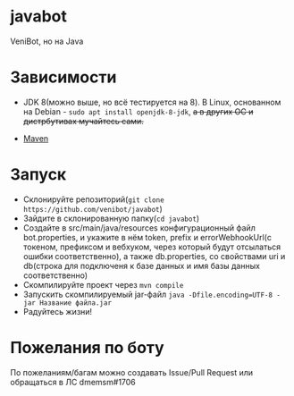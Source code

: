 # javabot
VeniBot, но на Java

# Зависимости
 - JDK 8(можно выше, но всё тестируется на 8). В Linux, основанном на Debian - ```sudo apt install openjdk-8-jdk```, ~~а в других ОС и дистрбутивах мучайтесь сами.~~
 
 - [Maven](https://maven.apache.org)
 
 # Запуск
  - Склонируйте репозиторий(```git clone https://github.com/venibot/javabot```)
  - Зайдите в склонированную папку(```cd javabot```)
  - Создайте в src/main/java/resources конфигурационный файл bot.properties, и укажите в нём token, prefix и errorWebhookUrl(с токеном, префиксом и вебхуком, через который будут отсылаться ошибки соответственно), а также db.properties, со свойствами uri и db(строка для подключеня к базе данных и имя базы данных соответственно)
  - Скомпилируйте проект через ```mvn compile```
  - Запускить скомпилируемый jar-файл ```java -Dfile.encoding=UTF-8 -jar Название файла.jar```
  - Радуйтесь жизни!
  
# Пожелания по боту
По пожеланиям/багам можно создавать Issue/Pull Request или обращаться в ЛС dmemsm#1706
